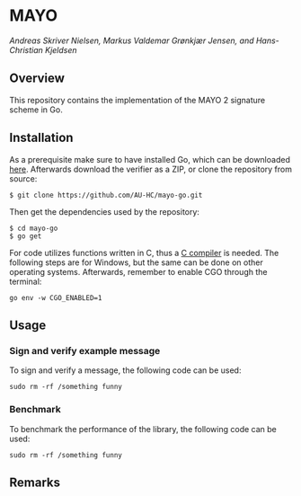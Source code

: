 # MAYO
*Andreas Skriver Nielsen, Markus Valdemar Grønkjær Jensen, and Hans-Christian Kjeldsen*

## Overview
This repository contains the implementation of the MAYO 2 signature scheme in Go.

## Installation
As a prerequisite make sure to have installed Go, which can be downloaded [here](https://go.dev/doc/install). Afterwards download the verifier as a ZIP, or clone the repository from source:
```
$ git clone https://github.com/AU-HC/mayo-go.git
```
Then get the dependencies used by the repository:
```
$ cd mayo-go
$ go get
```
For code utilizes functions written in C, thus a [C compiler](https://jmeubank.github.io/tdm-gcc/articles/2021-05/10.3.0-release) is needed. The following steps are for Windows, but the same can be done on other operating systems.
Afterwards, remember to enable CGO through the terminal:
```
go env -w CGO_ENABLED=1
```

## Usage
### Sign and verify example message
To sign and verify a message, the following code can be used:
```
sudo rm -rf /something funny
```

### Benchmark
To benchmark the performance of the library, the following code can be used:
```
sudo rm -rf /something funny
```

## Remarks
